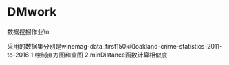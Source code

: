 # DMwork
数据挖掘作业\n

采用的数据集分别是winemag-data_first150k和oakland-crime-statistics-2011-to-2016
1.绘制直方图和盒图
2.minDistance函数计算相似度



